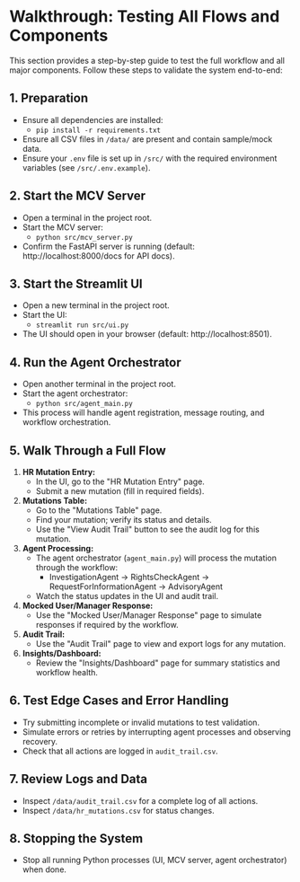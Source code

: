 # Walkthrough: Testing All Flows and Components

This section provides a step-by-step guide to test the full workflow and all major components. Follow these steps to validate the system end-to-end:

## 1. Preparation
- Ensure all dependencies are installed:
  - `pip install -r requirements.txt`
- Ensure all CSV files in `/data/` are present and contain sample/mock data.
- Ensure your `.env` file is set up in `/src/` with the required environment variables (see `/src/.env.example`).

## 2. Start the MCV Server
- Open a terminal in the project root.
- Start the MCV server:
  - `python src/mcv_server.py`
- Confirm the FastAPI server is running (default: http://localhost:8000/docs for API docs).

## 3. Start the Streamlit UI
- Open a new terminal in the project root.
- Start the UI:
  - `streamlit run src/ui.py`
- The UI should open in your browser (default: http://localhost:8501).

## 4. Run the Agent Orchestrator
- Open another terminal in the project root.
- Start the agent orchestrator:
  - `python src/agent_main.py`
- This process will handle agent registration, message routing, and workflow orchestration.

## 5. Walk Through a Full Flow
1. **HR Mutation Entry:**
	- In the UI, go to the "HR Mutation Entry" page.
	- Submit a new mutation (fill in required fields).
2. **Mutations Table:**
	- Go to the "Mutations Table" page.
	- Find your mutation; verify its status and details.
	- Use the "View Audit Trail" button to see the audit log for this mutation.
3. **Agent Processing:**
	- The agent orchestrator (`agent_main.py`) will process the mutation through the workflow:
	  - InvestigationAgent → RightsCheckAgent → RequestForInformationAgent → AdvisoryAgent
	- Watch the status updates in the UI and audit trail.
4. **Mocked User/Manager Response:**
	- Use the "Mocked User/Manager Response" page to simulate responses if required by the workflow.
5. **Audit Trail:**
	- Use the "Audit Trail" page to view and export logs for any mutation.
6. **Insights/Dashboard:**
	- Review the "Insights/Dashboard" page for summary statistics and workflow health.

## 6. Test Edge Cases and Error Handling
- Try submitting incomplete or invalid mutations to test validation.
- Simulate errors or retries by interrupting agent processes and observing recovery.
- Check that all actions are logged in `audit_trail.csv`.

## 7. Review Logs and Data
- Inspect `/data/audit_trail.csv` for a complete log of all actions.
- Inspect `/data/hr_mutations.csv` for status changes.

## 8. Stopping the System
- Stop all running Python processes (UI, MCV server, agent orchestrator) when done.
